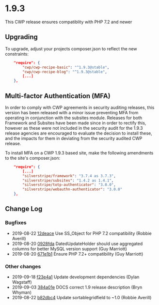 # 1.9.3

This CWP release ensures compatiblity with PHP 7.2 and newer

## Upgrading

To upgrade, adjust your projects composer.json to reflect the new constraints:

```json
    "require": {
        "cwp/cwp-recipe-basic": "^1.9.3@stable",
        "cwp/cwp-recipe-blog": "^1.9.3@stable",
        [...]
    },
```

## Multi-factor Authentication (MFA)

In order to comply with CWP agreements in security auditing releases, this version has been released with a minor issue preventing MFA from operating in conjunction with the subsites module. Releases for both Framework and Subsites have been made since in order to rectify this, however as these were not included in the security audit for the 1.9.3 release agencies are encouraged to evaluate the decision to install these, and the impacts for them in deviating from the security audited CWP release.

To install MFA on a CWP 1.9.3 based site, make the following amendments to the site's composer.json:

```json
    "require": {
        [...]
        "silverstripe/framework": "3.7.4 as 3.7.3",
        "silverstripe/subsites": "1.4.2 as 1.4.1",
        "silverstripe/totp-authenticator": "3.0.0",
        "silverstripe/webauthn-authenticator": "3.0.0"
    },
```

<!--- Changes below this line will be automatically regenerated -->

## Change Log

### Bugfixes

 * 2019-08-22 [12deace](https://github.com/silverstripe/cwp/commit/12deacebba7c1b904c8c7d40eed476bb886f9b20) Use SS_Object for PHP 7.2 compatibility (Robbie Averill)
 * 2019-08-20 [0928fda](https://github.com/silverstripe/cwp/commit/0928fda3998ea33cea7c8fac93c8a2d9a9432e1f) DatedUpdateHolder should use aggregated columns for better MySQL version support (Guy Marriott)
 * 2019-08-20 [671e1b1](https://github.com/silverstripe/cwp/commit/671e1b15d86bf66eccbe7f3f779b1f1376e4a4ed) Ensure PHP 7.2+ compatibility (Guy Marriott)

### Other changes

 * 2019-09-18 [f23e4a1](https://github.com/silverstripe/cwp-recipe-basic/commit/f23e4a1a279e21285d4deb417073321ae88e1567) Update development dependencies (Dylan Wagstaff)
 * 2019-09-03 [384a01e](https://github.com/silverstripe/cwp/commit/384a01eb921cd63099bcfaaa3531c1ca975a7169) DOCS correct 1.9 release description (Bryn Whyman)
 * 2019-08-22 [b82dbc4](https://github.com/silverstripe/cwp-recipe-basic/commit/b82dbc42051b4810d7f07ad95e4aa3d45922c7a6) Update sortablegridfield to ~1.0 (Robbie Averill)
<!--- Changes above this line will be automatically regenerated -->
